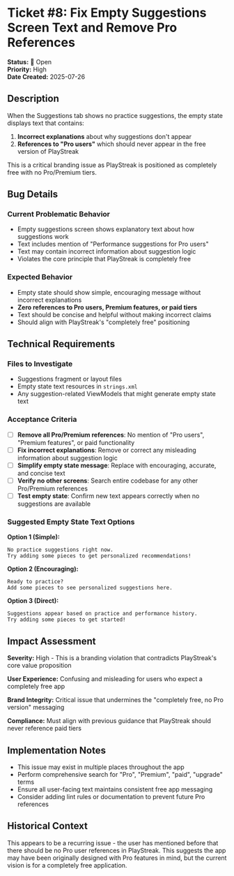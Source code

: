 # Ticket #8: Fix Empty Suggestions Screen Text and Remove Pro References

**Status:** 🐛 Open  
**Priority:** High  
**Date Created:** 2025-07-26  

## Description

When the Suggestions tab shows no practice suggestions, the empty state displays text that contains:
1. **Incorrect explanations** about why suggestions don't appear
2. **References to "Pro users"** which should never appear in the free version of PlayStreak

This is a critical branding issue as PlayStreak is positioned as completely free with no Pro/Premium tiers.

## Bug Details

### Current Problematic Behavior
- Empty suggestions screen shows explanatory text about how suggestions work
- Text includes mention of "Performance suggestions for Pro users"
- Text may contain incorrect information about suggestion logic
- Violates the core principle that PlayStreak is completely free

### Expected Behavior
- Empty state should show simple, encouraging message without incorrect explanations
- **Zero references to Pro users, Premium features, or paid tiers**
- Text should be concise and helpful without making incorrect claims
- Should align with PlayStreak's "completely free" positioning

## Technical Requirements

### Files to Investigate
- Suggestions fragment or layout files
- Empty state text resources in `strings.xml`
- Any suggestion-related ViewModels that might generate empty state text

### Acceptance Criteria

- [ ] **Remove all Pro/Premium references**: No mention of "Pro users", "Premium features", or paid functionality
- [ ] **Fix incorrect explanations**: Remove or correct any misleading information about suggestion logic
- [ ] **Simplify empty state message**: Replace with encouraging, accurate, and concise text
- [ ] **Verify no other screens**: Search entire codebase for any other Pro/Premium references
- [ ] **Test empty state**: Confirm new text appears correctly when no suggestions are available

### Suggested Empty State Text Options

**Option 1 (Simple):**
```
No practice suggestions right now.
Try adding some pieces to get personalized recommendations!
```

**Option 2 (Encouraging):**
```
Ready to practice? 
Add some pieces to see personalized suggestions here.
```

**Option 3 (Direct):**
```
Suggestions appear based on practice and performance history.
Try adding some pieces to get started!
```

## Impact Assessment

**Severity:** High - This is a branding violation that contradicts PlayStreak's core value proposition

**User Experience:** Confusing and misleading for users who expect a completely free app

**Brand Integrity:** Critical issue that undermines the "completely free, no Pro version" messaging

**Compliance:** Must align with previous guidance that PlayStreak should never reference paid tiers

## Implementation Notes

- This issue may exist in multiple places throughout the app
- Perform comprehensive search for "Pro", "Premium", "paid", "upgrade" terms
- Ensure all user-facing text maintains consistent free app messaging
- Consider adding lint rules or documentation to prevent future Pro references

## Historical Context

This appears to be a recurring issue - the user has mentioned before that there should be no Pro user references in PlayStreak. This suggests the app may have been originally designed with Pro features in mind, but the current vision is for a completely free application.